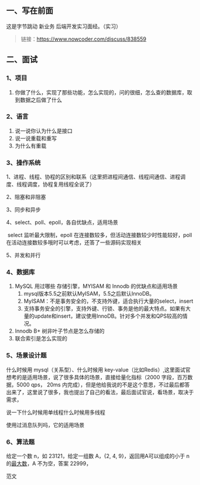 ## 一、写在前面

这是字节跳动 新业务 后端开发实习面经。（实习）

> 链接：https://www.nowcoder.com/discuss/838559



## 二、面试

### 1、项目

1. 你做了什么，实现了那些功能，怎么实现的，问的很细，怎么查的数据库，取到数据之后做了什么

### 2、语言

1. 说一说你认为什么是接口
2. 说一说重载和重写
3. 为什么有重载

### 3、操作系统

1、进程、线程、协程的区别和联系（这里把进程间通信、线程间通信、进程调度、线程调度，协程复用线程全说了） 

2、阻塞和非阻塞 

3、同步和异步 

4、select、poll、epoll，各自优缺点，适用场景 

​	select 监听最大限制，epoll 在连接数较多，但活动连接数较少时性能较好，poll 在活动连接数较多哦时可以考虑，还答了一些源码实现相关

5、并发和并行

### 4、数据库

1. MySQL 用过哪些 存储引擎，MYISAM 和 Innodb 的优缺点和适用场景
   1. mysql版本5.5之前默认MyISAM，5.5之后默认InnoDB。
   2. MyISAM：不是事务安全的，不支持外键，适合执行大量的select，insert
   3. 支持事务安全的引擎，支持外键、行锁、事务是他的最大特点。如果有大量的update和insert，建议使用InnoDB。针对多个并发和QPS较高的情况。
2. Innodb B+ 树非叶子节点是怎么存储的
3. 联合索引是怎么实现的

### 5、场景设计题

什么时候用 mysql（关系型）、什么时候用 key-value（比如Redis）,这里面试官想考的是适用场景，说了很多具体的场景，直接给量化指标（2000 字段，百万数据，5000 qps， 20ms 内完成），但是他给我说的不是这个意思，不过最后都答出来了，这里说了很多，我也提出了自己的看法，最后面试官说，看场景，取决于需求， 

说一下什么时候用单线程什么时候用多线程 

使用过消息队列吗，它的适用场景

### 6、算法题

给定一个数 n，如 23121，给定一组数 A，{2, 4, 9}，返回用A可以组成的小于 n 的[最大数](https://www.nowcoder.com/jump/super-jump/word?word=最大数)，A 不为空，答案 22999，

范文

